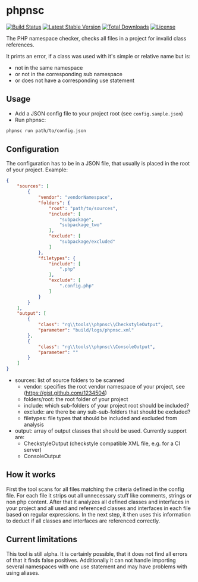 phpnsc
======

[![Build Status](https://travis-ci.com/researchgate/phpnsc.svg?branch=master)](https://travis-ci.com/researchgate/phpnsc)
[![Latest Stable Version](https://poser.pugx.org/rg/phpnsc/v/stable)](https://packagist.org/packages/rg/phpnsc)
[![Total Downloads](https://poser.pugx.org/rg/phpnsc/downloads)](https://packagist.org/packages/rg/phpnsc)
[![License](https://poser.pugx.org/rg/phpnsc/license)](https://packagist.org/packages/rg/phpnsc)

The PHP namespace checker, checks all files in a project for invalid class references.

It prints an error, if a class was used with it's simple or relative name but is:

- not in the same namespace
- or not in the corresponding sub namespace
- or does not have a corresponding use statement

Usage
-----

- Add a JSON config file to your project root (see `config.sample.json`)
- Run phpnsc:

```bash  
phpnsc run path/to/config.json
```

Configuration
-------------

The configuration has to be in a JSON file, that usually is placed in the root of your project. Example:

```json
{
    "sources": [
        {
            "vendor": "vendorNamespace",
            "folders": {
                "root": "path/to/sources",
                "include": [
                    "subpackage",
                    "subpackage_two"
                ],
                "exclude": [
                    "subpackage/excluded"
                ]
            },
            "filetypes": {
                "include": [
                    ".php"
                ],
                "exclude": [
                    ".config.php"
                ]
            }
        }
    ],
    "output": [
        {
            "class": "rg\\tools\\phpnsc\\CheckstyleOutput",
            "parameter": "build/logs/phpnsc.xml"
        },
        {
            "class": "rg\\tools\\phpnsc\\ConsoleOutput",
            "parameter": ""
        }
    ]
}
```

- sources: list of source folders to be scanned
    - vendor: specifies the root vendor namespace of your project, see (https://gist.github.com/1234504)
    - folders/root: the root folder of your project
    - include: which sub-folders of your project root should be included?
    - exclude: are there be any sub-sub-folders that should be excluded?
    - filetypes: file types that should be included and excluded from analysis
- output: array of output classes that should be used. Currently support are:
    - CheckstyleOutput (checkstyle compatible XML file, e.g. for a CI server)
    - ConsoleOutput

How it works
------------

First the tool scans for all files matching the criteria defined in the config file. For each file it strips out all
unnecessary stuff like comments, strings or non php content. After that it analyzes all defined classes and interfaces
in your project and all used and referenced classes and interfaces in each file based on regular expressions.
In the next step, it then uses this information to deduct if all classes and interfaces are referenced correctly.

Current limitations
-------------------

This tool is still alpha. It is certainly possible, that it does not find all errors of that it finds false positives.
Additionally it can not handle importing several namespaces with one use statement and may have problems with using
aliases.
